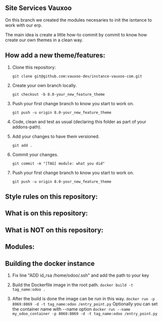 Site Services Vauxoo
---

On this branch we created the modules necesaries to init the isntance to work with our erp.

The main idea is create a little how-to commit by commit to know how create our own themes in a clean way.

How add a new theme/features:
---

1. Clone this repository:

    `
    git clone git@github.com:vauxoo-dev/instance-vauxoo-com.git
    `

2. Create your own branch locally.

    `
    git checkout -b 8.0-your_new_feature_theme
    `

3. Push your first change branch to know you start to work on.

    `
    git push -u origin 8.0-your_new_feature_theme
    `

4. Code, clean and test as usual (declaring this folder as part of your addons-path).

5. Add your changes to have them versioned.

    `
    git add .
    `

6. Commit your changes.

    `
    git commit -m "[TAG] module: what you did"
    `

7. Push your first change branch to know you start to work on.

    `
    git push -u origin 8.0-your_new_feature_theme
    `

Style rules on this repository:
---

What is on this repository:
---

What is NOT on this repository:
---

Modules:
---

Building the docker instance
---

1. Fix line "ADD id_rsa /home/odoo/.ssh" and add the path to your key

2. Build the Dockerfile image in the root path.
    `
    docker build -t tag_name:odoo .
    `

3. After the build is done the image can be run in this way.
    `
    docker run -p 8069:8069 -d -t tag_name:odoo /entry_point.py
    `
    Optionally you can set the container name with --name option
    `
    docker run --name my_odoo_container -p 8069:8069 -d -t tag_name:odoo /entry_point.py
    `

